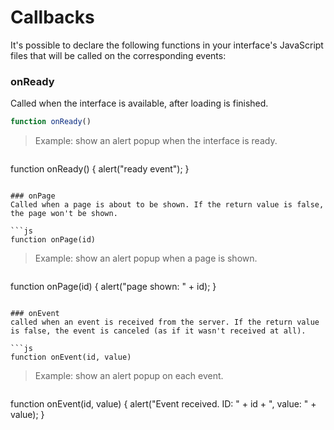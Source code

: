 # Callbacks

It's possible to declare the following functions in your interface's JavaScript files that will be called on the corresponding events:

### onReady

Called when the interface is available, after loading is finished.

```js
function onReady()
```

>Example: show an alert popup when the interface is ready.

>```js
function onReady() {
	alert("ready event");
}
```

### onPage
Called when a page is about to be shown. If the return value is false, the page won't be shown.

```js
function onPage(id)
```

>Example: show an alert popup when a page is shown.

>```js
function onPage(id) {
	alert("page shown: " + id);
}
```

### onEvent
called when an event is received from the server. If the return value is false, the event is canceled (as if it wasn't received at all).

```js
function onEvent(id, value)
```

>Example: show an alert popup on each event.

>```js
function onEvent(id, value) {
	alert("Event received. ID: " + id + ", value: " + value);
}
```